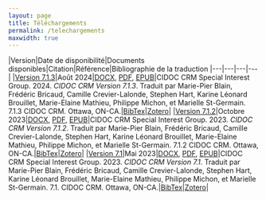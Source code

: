 ```yaml
---
layout: page
title: Téléchargements
permalink: /telechargements
maxwidth: true
---
```


|Version|Date de disponibilité|Documents disponibles|Citation|Référence|Bibliographie de la traduction
|---|---|---|---|
|[Version 7.1.3](/v7.1.3/info/intro.md)|Août 2024|[DOCX](/telechargements/CIDOC_CRM_7.1.3_FR.docx), [PDF](/telechargements/CIDOC_CRM_7.1.3_FR.pdf), [EPUB](/telechargements/CIDOC_CRM_7.1.3_FR.epub)|CIDOC CRM Special Interest Group. 2024. *CIDOC CRM Version 7.1.3*. Traduit par Marie-Pier Blain, Frédéric Bricaud, Camille Crevier-Lalonde, Stephen Hart, Karine Léonard Brouillet, Marie-Elaine Mathieu, Philippe Michon, et Marielle St-Germain. 7.1.3 CIDOC CRM. Ottawa, ON-CA.|[BibTex](/references/CIDOC_CRM_7.1.3_FR.bib)|[Zotero](https://www.zotero.org/groups/5050541/crmtrad/collections/9I4EWDPC)|
|[Version 7.1.2](/v7.1.2/info/intro.md)|Octobre 2023|[DOCX](/telechargements/CIDOC_CRM_7.1.2_FR.docx), [PDF](/telechargements/CIDOC_CRM_7.1.2_FR.pdf), [EPUB](/telechargements/CIDOC_CRM_7.1.2_FR.epub)|CIDOC CRM Special Interest Group. 2023. *CIDOC CRM Version 7.1.2*. Traduit par Marie-Pier Blain, Frédéric Bricaud, Camille Crevier-Lalonde, Stephen Hart, Karine Léonard Brouillet, Marie-Elaine Mathieu, Philippe Michon, et Marielle St-Germain. 7.1.2 CIDOC CRM. Ottawa, ON-CA.|[BibTex](/references/CIDOC_CRM_7.1.2_FR.bib)|[Zotero](https://www.zotero.org/groups/5050541/crmtrad/collections/T86SEVBK)|
|[Version 7.1](/v7.1/info/intro.md)|Mai 2023|[DOCX](/telechargements/CIDOC_CRM_7.1_FR.docx), [PDF](/telechargements/CIDOC_CRM_7.1_FR.pdf), [EPUB](/telechargements/CIDOC_CRM_7.1_FR.epub)|CIDOC CRM Special Interest Group. 2023. *CIDOC CRM Version 7.1*. Traduit par Marie-Pier Blain, Frédéric Bricaud, Camille Crevier-Lalonde, Stephen Hart, Karine Léonard Brouillet, Marie-Elaine Mathieu, Philippe Michon, et Marielle St-Germain. 7.1. CIDOC CRM. Ottawa, ON-CA.|[BibTex](/references/CIDOC_CRM_7.1_FR.bib)|[Zotero](https://www.zotero.org/groups/5050541/traduction_en_franais_du_cidoc_crm/collections/655TQXP6)|